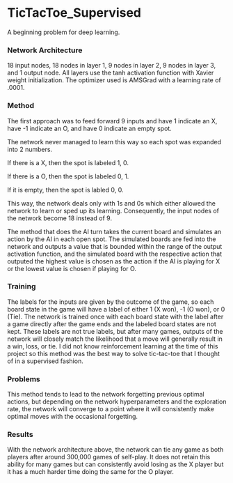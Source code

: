 # TicTacToe_Supervised
A beginning problem for deep learning.

### Network Architecture
18 input nodes, 18 nodes in layer 1, 9 nodes in layer 2, 9 nodes in layer 3, and 1 output node. All layers use the tanh activation function with Xavier weight initialization. The optimizer used is AMSGrad with a learning rate of .0001.

### Method
The first approach was to feed forward 9 inputs and have 1 indicate an X, have -1 indicate an O, and have 0 indicate an empty spot.

The network never managed to learn this way so each spot was expanded into 2 numbers.

If there is a X, then the spot is labeled 1, 0.

If there is a O, then the spot is labeled 0, 1.

If it is empty, then the spot is labled 0, 0.

This way, the network deals only with 1s and 0s which either allowed the network to learn or sped up its learning. Consequently, the input nodes of the network become 18 instead of 9.

The method that does the AI turn takes the current board and simulates an action by the AI in each open spot. The simulated boards are fed into the network and outputs a value that is bounded within the range of the output activation function, and the simulated board with the respective action that outputed the highest value is chosen as the action if the AI is playing for X or the lowest value is chosen if playing for O. 

### Training
The labels for the inputs are given by the outcome of the game, so each board state in the game will have a label of either 1 (X won), -1 (O won), or 0 (Tie). The network is trained once with each board state with the label after a game directly after the game ends and the labeled board states are not kept. These labels are not true labels, but after many games, outputs of the network will closely match the likelihood that a move will generally result in a win, loss, or tie. I did not know reinforcement learning at the time of this project so this method was the best way to solve tic-tac-toe that I thought of in a supervised fashion.

### Problems

This method tends to lead to the network forgetting previous optimal actions, but depending on the network hyperparameters and the exploration rate, the network will converge to a point where it will consistently make optimal moves with the occasional forgetting.

### Results

With the network architecture above, the network can tie any game as both players after around 300,000 games of self-play. It does not retain this ability for many games but can consistently avoid losing as the X player but it has a much harder time doing the same for the O player. 
